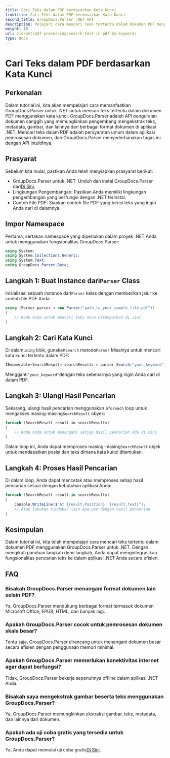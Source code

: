 ```yaml
---
title: Cari Teks dalam PDF berdasarkan Kata Kunci
linktitle: Cari Teks dalam PDF berdasarkan Kata Kunci
second_title: GroupDocs.Parser .NET API
description: Pelajari cara mencari teks tertentu dalam dokumen PDF menggunakan GroupDocs.Parser untuk .NET. Integrasikan kemampuan pencarian teks yang kuat ke dalam .NET Anda secara efisien.
weight: 18
url: /id/net/pdf-processing/search-text-in-pdf-by-keyword/
type: docs
---
```

# Cari Teks dalam PDF berdasarkan Kata Kunci

## Perkenalan
Dalam tutorial ini, kita akan mempelajari cara memanfaatkan GroupDocs.Parser untuk .NET untuk mencari teks tertentu dalam dokumen PDF menggunakan kata kunci. GroupDocs.Parser adalah API penguraian dokumen canggih yang memungkinkan pengembang mengekstrak teks, metadata, gambar, dan lainnya dari berbagai format dokumen di aplikasi .NET. Mencari teks dalam PDF adalah persyaratan umum dalam aplikasi pemrosesan dokumen, dan GroupDocs.Parser menyederhanakan tugas ini dengan API intuitifnya.
## Prasyarat
Sebelum kita mulai, pastikan Anda telah menyiapkan prasyarat berikut:
-  GroupDocs.Parser untuk .NET: Unduh dan instal GroupDocs.Parser dari[Di Sini](https://releases.groupdocs.com/parser/net/).
- Lingkungan Pengembangan: Pastikan Anda memiliki lingkungan pengembangan yang berfungsi dengan .NET terinstal.
- Contoh File PDF: Siapkan contoh file PDF yang berisi teks yang ingin Anda cari di dalamnya.

## Impor Namespace
Pertama, sertakan namespace yang diperlukan dalam proyek .NET Anda untuk menggunakan fungsionalitas GroupDocs.Parser:
```csharp
using System;
using System.Collections.Generic;
using System.Text;
using GroupDocs.Parser.Data;
```
##  Langkah 1: Buat Instance dari`Parser` Class
 Inisialisasi sebuah instance dari`Parser` kelas dengan memberikan jalur ke contoh file PDF Anda:
```csharp
using (Parser parser = new Parser("path_to_your_sample_file.pdf"))
{
    // Kode Anda untuk mencari teks akan ditempatkan di sini
}
```
## Langkah 2: Cari Kata Kunci
 Di dalam`using` blok, gunakan`Search` metode`Parser` Misalnya untuk mencari kata kunci tertentu dalam PDF:
```csharp
IEnumerable<SearchResult> searchResults = parser.Search("your_keyword");
```
 Mengganti`"your_keyword"`dengan teks sebenarnya yang ingin Anda cari di dalam PDF.
## Langkah 3: Ulangi Hasil Pencarian
 Sekarang, ulangi hasil pencarian menggunakan a`foreach` loop untuk mengakses masing-masing`SearchResult` obyek:
```csharp
foreach (SearchResult result in searchResults)
{
    // Kode Anda untuk menangani setiap hasil pencarian ada di sini
}
```
 Dalam loop ini, Anda dapat memproses masing-masing`SearchResult` objek untuk mendapatkan posisi dan teks dimana kata kunci ditemukan.
## Langkah 4: Proses Hasil Pencarian
Di dalam loop, Anda dapat mencetak atau memproses setiap hasil pencarian sesuai dengan kebutuhan aplikasi Anda:
```csharp
foreach (SearchResult result in searchResults)
{
    Console.WriteLine($"At {result.Position}: {result.Text}");
    // Atau lakukan tindakan lain apa pun dengan hasil pencarian
}
```

## Kesimpulan
Dalam tutorial ini, kita telah mempelajari cara mencari teks tertentu dalam dokumen PDF menggunakan GroupDocs.Parser untuk .NET. Dengan mengikuti panduan langkah demi langkah, Anda dapat mengintegrasikan fungsionalitas pencarian teks ke dalam aplikasi .NET Anda secara efisien.

## FAQ
### Bisakah GroupDocs.Parser menangani format dokumen lain selain PDF?
Ya, GroupDocs.Parser mendukung berbagai format termasuk dokumen Microsoft Office, EPUB, HTML, dan banyak lagi.
### Apakah GroupDocs.Parser cocok untuk pemrosesan dokumen skala besar?
Tentu saja, GroupDocs.Parser dirancang untuk menangani dokumen besar secara efisien dengan penggunaan memori minimal.
### Apakah GroupDocs.Parser memerlukan konektivitas internet agar dapat berfungsi?
Tidak, GroupDocs.Parser bekerja sepenuhnya offline dalam aplikasi .NET Anda.
### Bisakah saya mengekstrak gambar beserta teks menggunakan GroupDocs.Parser?
Ya, GroupDocs.Parser memungkinkan ekstraksi gambar, teks, metadata, dan lainnya dari dokumen.
### Apakah ada uji coba gratis yang tersedia untuk GroupDocs.Parser?
 Ya, Anda dapat memulai uji coba gratis[Di Sini](https://releases.groupdocs.com/).